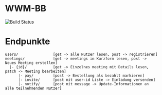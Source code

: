 # WWM-BB

[![Build Status](https://travis-ci.org/WeisswurstSystems/WWM-BB.svg?branch=master)](https://travis-ci.org/WeisswurstSystems/WWM-BB)

# Endpunkte

```
users/                [get -> alle Nutzer lesen, post -> registrieren]
meetings/             [get -> meetings in Kurzform lesen, post -> Neues Meeting erstellen]
  |- {id}/            [get -> Einzelnes meeting mit Details lesen, patch -> Meeting bearbeiten]
      |- pay/         [post -> Bestellung als bezahlt markieren]
      |- invite/      [post mit user-id Liste -> Einladung versenden]
      |- notify/      [post mit message -> Update-Informationen an alle teilnehmenden Nutzer]
```
